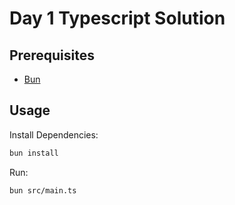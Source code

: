 # Day 1 Typescript Solution

## Prerequisites

- [Bun](https://bun.sh/)

## Usage

Install Dependencies:

```sh
bun install
```

Run:

```sh
bun src/main.ts
```
